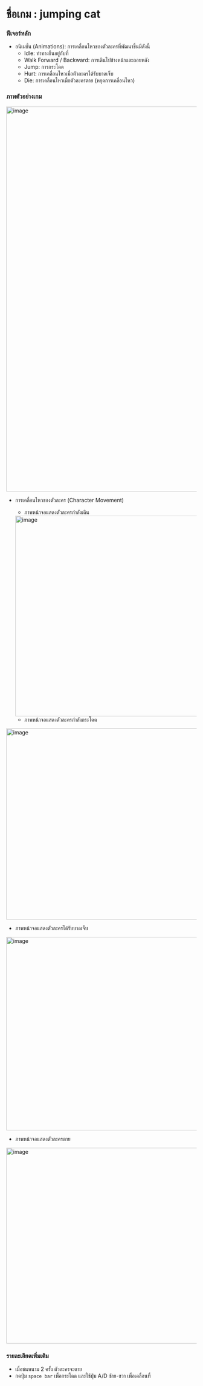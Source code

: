 # ชื่อเกม : jumping cat
### ฟีเจอร์หลัก
- อนิเมชั่น (Animations): การเคลื่อนไหวของตัวละครที่พัฒนาขึ้นมีดังนี้
  - Idle: ท่าทางยืนอยู่กับที่
  - Walk Forward / Backward: การเดินไปข้างหน้าและถอยหลัง
  - Jump: การกระโดด
  - Hurt: การเคลื่อนไหวเมื่อตัวละครได้รับบาดเจ็บ
  - Die: การเคลื่อนไหวเมื่อตัวละครตาย (หยุดการเคลื่อนไหว)

### ภาพตัวอย่างเกม


<img width="1411" height="1019" alt="image" src="https://github.com/user-attachments/assets/76642063-4539-483a-8ef0-6f0872692fe8" />

- การเคลื่อนไหวของตัวละคร (Character Movement)
  - ภาพหน้าจอแสดงตัวละครกำลังเดิน
  <img width="1073" height="531" alt="image" src="https://github.com/user-attachments/assets/86fb4809-0976-4e46-b65c-8e66aae0cfab" />

  - ภาพหน้าจอแสดงตัวละครกำลังกระโดด
 <img width="1113" height="506" alt="image" src="https://github.com/user-attachments/assets/b84bd848-fafa-4828-aa7f-2983b41c48e7" />

  - ภาพหน้าจอแสดงตัวละครได้รับบาดเจ็บ
<img width="1071" height="512" alt="image" src="https://github.com/user-attachments/assets/40279dc0-f04b-426f-ade4-11fe0e2da7bb" />

  - ภาพหน้าจอแสดงตัวละครตาย
<img width="1079" height="518" alt="image" src="https://github.com/user-attachments/assets/40abd608-db70-425e-b059-cdf0768722fd" />


### รายละเอียดเพิ่มเติม
- เมื่อชนหนาม 2 ครั้ง ตัวละครจะตาย
- กดปุ่ม `space bar` เพื่อกระโดด และใช้ปุ่ม A/D ซ้าย-ขวา เพื่อเคลื่อนที่

